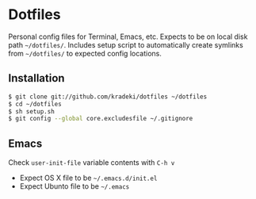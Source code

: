 Dotfiles
========
Personal config files for Terminal, Emacs, etc.  Expects to be on local disk path `~/dotfiles/`.  Includes setup script to automatically create symlinks from `~/dotfiles/` to expected config locations.

Installation
------------

``` bash
$ git clone git://github.com/kradeki/dotfiles ~/dotfiles
$ cd ~/dotfiles
$ sh setup.sh
$ git config --global core.excludesfile ~/.gitignore
```

Emacs
------------
Check `user-init-file` variable contents with `C-h v`

  *  Expect OS X file to be `~/.emacs.d/init.el`
  *  Expect Ubunto file to be `~/.emacs`
